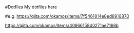 #Dotfiles
My dotfiles here

#e.g.
https://qiita.com/okamos/items/7f5461814e8ed8916870

https://qiita.com/okamos/items/40966158d0271ae7198b

